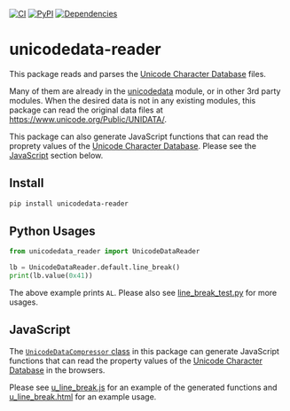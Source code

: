 [![CI](https://github.com/kojiishi/unicodedata-reader/actions/workflows/ci.yml/badge.svg)](https://github.com/kojiishi/unicodedata-reader/actions/workflows/ci.yml)
[![PyPI](https://img.shields.io/pypi/v/unicodedata-reader.svg)](https://pypi.org/project/unicodedata-reader/)
[![Dependencies](https://badgen.net/github/dependabot/kojiishi/unicodedata-reader)](https://github.com/kojiishi/unicodedata-reader/network/updates)


# unicodedata-reader

This package reads and parses the [Unicode Character Database] files.

Many of them are already in the [unicodedata] module,
or in other 3rd party modules.
When the desired data is not in any existing modules,
this package can read the original data files
at <https://www.unicode.org/Public/UNIDATA/>.

This package can also generate JavaScript functions
that can read the proprety values of the [Unicode Character Database].
Please see the [JavaScript] section below.

[Unicode Character Database]: https://unicode.org/reports/tr44/
[unicodedata]: https://docs.python.org/3/library/unicodedata.html

## Install

```sh
pip install unicodedata-reader
```

## Python Usages

```python
from unicodedata_reader import UnicodeDataReader

lb = UnicodeDataReader.default.line_break()
print(lb.value(0x41))
```
The above example prints `AL`.
Please also see [line_break_test.py] for more usages.

[line_break_test.py]: https://github.com/kojiishi/unicodedata-reader/blob/main/tests/line_break_test.py

## JavaScript
[JavaScript]: #JavaScript

The [`UnicodeDataCompressor` class] in this package
can generate JavaScript functions that can read the property values
of the [Unicode Character Database] in the browsers.

Please see [u_line_break.js] for an example of the generated functions
and [u_line_break.html] for an example usage.

[`UnicodeDataCompressor` class]: https://github.com/kojiishi/unicodedata-reader/blob/main/unicodedata_reader/compressor.py
[u_line_break.html]: https://github.com/kojiishi/unicodedata-reader/blob/main/js/u_line_break.html
[u_line_break.js]: https://github.com/kojiishi/unicodedata-reader/blob/main/js/u_line_break.js
